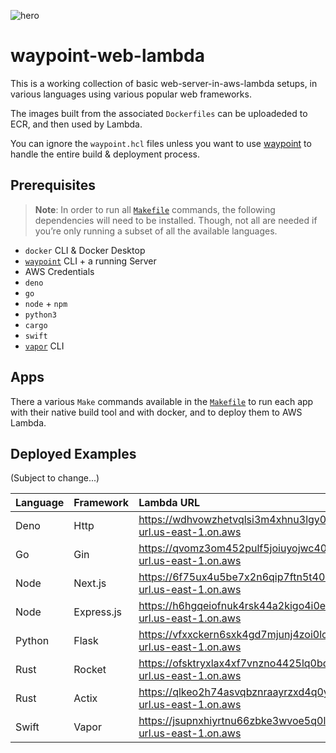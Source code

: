![hero](https://user-images.githubusercontent.com/26389321/168480028-c71d6450-261d-4880-986b-e8e209926563.png)

# waypoint-web-lambda

This is a working collection of basic web-server-in-aws-lambda setups, in various languages using various popular web frameworks.

The images built from the associated `Dockerfiles` can be uploadeded to ECR, and then used by Lambda.

You can ignore the `waypoint.hcl` files unless you want to use [waypoint](https://www.waypointproject.io/downloads)
to handle the entire build & deployment process.

## Prerequisites

> **Note**: In order to run all [`Makefile`] commands, the following dependencies
> will need to be installed. Though, not all are needed if you’re only running a
> subset of all the available languages.

[`Makefile`]: ./Makefile

- `docker` CLI & Docker Desktop
- [`waypoint`](https://www.waypointproject.io/downloads) CLI + a running Server
- AWS Credentials
- `deno`
- `go`
- `node` + `npm`
- `python3`
- `cargo`
- `swift`
- [`vapor`](https://docs.vapor.codes/install/macos/) CLI

## Apps

There a various `Make` commands available in the [`Makefile`] to
run each app with their native build tool and with docker, and to deploy them
to AWS Lambda.

## Deployed Examples

(Subject to change...)

| Language | Framework  | Lambda URL                                                           |
| :------- | :--------- | :------------------------------------------------------------------- |
| Deno     | Http       | https://wdhvowzhetvqlsi3m4xhnu3lgy0djauy.lambda-url.us-east-1.on.aws |
| Go       | Gin        | https://qvomz3om452pulf5joiuyojwc40ekond.lambda-url.us-east-1.on.aws |
| Node     | Next.js    | https://6f75ux4u5be7x2n6qip7ftn5t40mkhzh.lambda-url.us-east-1.on.aws |
| Node     | Express.js | https://h6hgqeiofnuk4rsk44a2kigo4i0ewjfn.lambda-url.us-east-1.on.aws |
| Python   | Flask      | https://vfxxckern6sxk4gd7mjunj4zoi0lcwwd.lambda-url.us-east-1.on.aws |
| Rust     | Rocket     | https://ofsktryxlax4xf7vnzno4425lq0bqsej.lambda-url.us-east-1.on.aws |
| Rust     | Actix      | https://qlkeo2h74asvqbznraayrzxd4q0yfgth.lambda-url.us-east-1.on.aws |
| Swift    | Vapor      | https://jsupnxhiyrtnu66zbke3wvoe5q0lywjo.lambda-url.us-east-1.on.aws |
